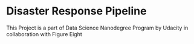 # Disaster Response Pipeline
 This Project is a part of Data Science Nanodegree Program by Udacity in collaboration with Figure Eight
